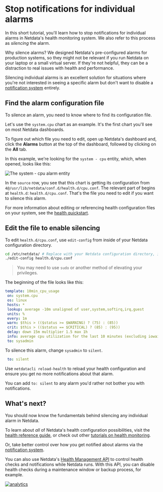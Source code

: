 <!--
---
title: "Stop notifications for individual alarms"
custom_edit_url: https://github.com/netdata/netdata/edit/master/docs/guides/monitor/stop-notifications-alarms.md
---
-->

# Stop notifications for individual alarms

In this short tutorial, you'll learn how to stop notifications for individual alarms in Netdata's health
monitoring system. We also refer to this process as _silencing_ the alarm.

Why silence alarms? We designed Netdata's pre-configured alarms  for production systems, so they might not be 
relevant if you run Netdata on your laptop or a small virtual server. If they're not helpful, they can be a distraction
to real issues with health and performance.

Silencing individual alarms is an excellent solution for situations where you're not interested in seeing a specific
alarm but don't want to disable a [notification system](/health/notifications/README.md) entirely. 

## Find the alarm configuration file

To silence an alarm, you need to know where to find its configuration file.

Let's use the `system.cpu` chart as an example. It's the first chart you'll see on most Netdata dashboards.

To figure out which file you need to edit, open up Netdata's dashboard and, click the **Alarms** button at the top
of the dashboard, followed by clicking on the **All** tab.

In this example, we're looking for the `system - cpu` entity, which, when opened, looks like this:

![The system - cpu alarm
entity](https://user-images.githubusercontent.com/1153921/67034648-ebb4cc80-f0cc-11e9-9d49-1023629924f5.png)

In the `source` row, you see that this chart is getting its configuration from
`4@/usr/lib/netdata/conf.d/health.d/cpu.conf`. The relevant part of begins at `health.d`: `health.d/cpu.conf`. That's
the file you need to edit if you want to silence this alarm.

For more information about editing or referencing health configuration files on your system, see the [health
quickstart](/health/QUICKSTART.md#edit-health-configuration-files).

## Edit the file to enable silencing

To edit `health.d/cpu.conf`, use `edit-config` from inside of your Netdata configuration directory.

```bash
cd /etc/netdata/ # Replace with your Netdata configuration directory, if not /etc/netdata/
./edit-config health.d/cpu.conf
```

> You may need to use `sudo` or another method of elevating your privileges.

The beginning of the file looks like this:

```yaml
template: 10min_cpu_usage
 on: system.cpu
 os: linux
 hosts: *
 lookup: average -10m unaligned of user,system,softirq,irq,guest
 units: %
 every: 1m
 warn: $this > (($status >= $WARNING) ? (75) : (85))
 crit: $this > (($status == $CRITICAL) ? (85) : (95))
 delay: down 15m multiplier 1.5 max 1h
 info: average cpu utilization for the last 10 minutes (excluding iowait, nice and steal)
 to: sysadmin
```

To silence this alarm, change `sysadmin` to `silent`.

```yaml
 to: silent
```

Use `netdatacli reload-health` to reload your health configuration and ensure you get no more notifications about that
alarm.

You can add `to: silent` to any alarm you'd rather not bother you with notifications.

## What's next?

You should now know the fundamentals behind silencing any individual alarm in Netdata.

To learn about _all_ of Netdata's health configuration possibilities, visit the [health reference
guide](/health/REFERENCE.md), or check out other [tutorials on health monitoring](/health/README.md#tutorials).

Or, take better control over how you get notified about alarms via the [notification
system](/health/notifications/README.md).

You can also use Netdata's [Health Management API](/web/api/health/README.md#health-management-api) to control health
checks and notifications while Netdata runs. With this API, you can disable health checks during a maintenance window or
backup process, for example.

[![analytics](https://www.google-analytics.com/collect?v=1&aip=1&t=pageview&_s=1&ds=github&dr=https%3A%2F%2Fgithub.com%2Fnetdata%2Fnetdata&dl=https%3A%2F%2Fmy-netdata.io%2Fgithub%2Fdocs%2Fguides%2Fmonitor%2Fstop-notifications-alarms%2F&_u=MAC~&cid=5792dfd7-8dc4-476b-af31-da2fdb9f93d2&tid=UA-64295674-3)](<>)
